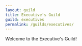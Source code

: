 ```yaml
---
layout: guild
title: Executive's Guild
guild: executives
permalink: /guilds/executives/
---
```

Welcome to the Executive's Guild!